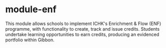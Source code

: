 # module-enf
This module allows schools to implement ICHK's Enrichment & Flow (ENF) programme, with functionality to create, track and issue credits. Students undertake learning opportunities to earn credits, producing an evidenced portfolio within Gibbon. 
